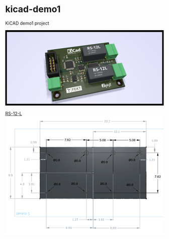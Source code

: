 # kicad-demo1
KiCAD demo1 project

![demo](/hw/demo1.png)

[RS-12-L](https://www.tme.eu/en/Document/c23d5af46047cd50f4ab84101c968917/rs.pdf)
![demo](/hw/RS-12-L.png)
